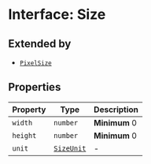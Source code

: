 # Interface: Size

## Extended by

- [`PixelSize`](pixel-size.md)

## Properties

| Property | Type | Description |
| ------ | ------ | ------ |
| `width` | `number` | **Minimum** 0 |
| `height` | `number` | **Minimum** 0 |
| `unit` | [`SizeUnit`](../enumerations/size-unit.md) | - |
